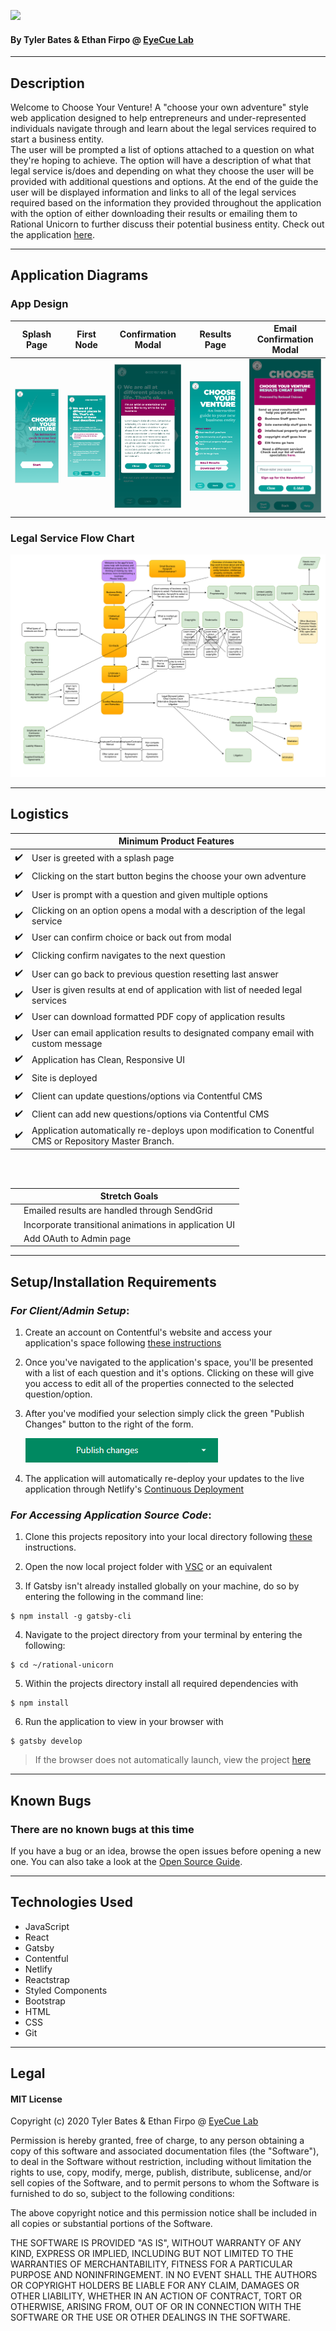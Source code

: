 ![](https://i.ibb.co/QNgD1P6/guide-logo.png)
<br />

#### By Tyler Bates & Ethan Firpo @ [EyeCue Lab](https://www.eyecuelab.com/)

<hr/>

## Description

Welcome to Choose Your Venture! A "choose your own adventure" style web application designed to help entrepreneurs and under-represented individuals navigate through and learn about the legal services required to start a business entity. <br>
The user will be prompted a list of options attached to a question on what they're hoping to achieve. The option will have a description of what that legal service is/does and depending on what they choose the user will be provided with additional questions and options. At the end of the guide the user will be displayed information and links to all of the legal services required based on the information they provided throughout the application with the option of either downloading their results or emailing them to Rational Unicorn to further discuss their potential business entity. Check out the application [here](https://chooseyourventure.netlify.app/).

<hr />

## Application Diagrams

### App Design
Splash Page | First Node | Confirmation Modal | Results Page | Email Confirmation Modal
:-------------------------:|:-------------------------:|:-------------------------:|:-------------------------:|:-------------------------:|
|<img src='src\images\AppDesign1.PNG' alt="design panel 1"> |<img src='src\images\AppDesign2.PNG' alt="design panel 2"> | <img src='src\images\AppDesign3.PNG' alt="design panel 3"> |<img src='src\images\AppDesign4.PNG' alt="design panel 4"> | <img src='src\images\AppDesign5.PNG' alt="design panel 5"> |

### Legal Service Flow Chart

<img src='src\images\flowChart.png' alt="app design">

<hr/>

## Logistics

|                    | Minimum Product Features                                            |
| ------------------ | ------------------------------------------------------------------- |
| :heavy_check_mark: | User is greeted with a splash page                                                   |
| :heavy_check_mark: | Clicking on the start button begins the choose your own adventure                  |
| :heavy_check_mark: | User is prompt with a question and given multiple options                               |
| :heavy_check_mark: | Clicking on an option opens a modal with a description of the legal service |
| :heavy_check_mark: | User can confirm choice or back out from modal                   |
| :heavy_check_mark: | Clicking confirm navigates to the next question        |
| :heavy_check_mark: | User can go back to previous question resetting last answer            |
| :heavy_check_mark: | User is given results at end of application with list of needed legal services       |
| :heavy_check_mark: | User can download formatted PDF copy of application results |
| :heavy_check_mark: | User can email application results to designated company email with custom message | 
| :heavy_check_mark: | Application has Clean, Responsive UI                                    |
| :heavy_check_mark: | Site is deployed                                        |
| :heavy_check_mark: | Client can update questions/options via Contentful CMS   |
| :heavy_check_mark: | Client can add new questions/options via Contentful CMS    |
| :heavy_check_mark: | Application automatically re-deploys upon modification to Conentful CMS or Repository Master Branch. |
<br/>
<br/>

|                    | Stretch Goals                                           |
| ------------------ | ------------------------------------------------------- |
| | Emailed results are handled through SendGrid|
| | Incorporate transitional animations in application UI|
| | Add OAuth to Admin page|

<hr />

## Setup/Installation Requirements

### _For Client/Admin Setup_:

1. Create an account on Contentful's website and access your application's space following [these instructions](https://www.contentful.com/help/contentful-101/)

2. Once you've navigated to the application's space, you'll be presented with a list of each question and it's options. Clicking on these will give you access to edit all of the properties connected to the selected question/option.

3. After you've modified your selection simply click the green "Publish Changes" button to the right of the form.

    <img src='.\src\images\publish_changes.PNG' alt='app design'>

4. The application will automatically re-deploy your updates to the live application through Netlify's [Continuous Deployment](https://www.netlify.com/products/build/#start)

### _For Accessing Application Source Code_:

1. Clone this projects repository into your local directory following [these](https://www.linode.com/docs/development/version-control/how-to-install-git-and-clone-a-github-repository/) instructions.

2. Open the now local project folder with [VSC](https://code.visualstudio.com/Download) or an equivalent

3. If Gatsby isn't already installed globally on your machine, do so by entering the following in the command line:
```
$ npm install -g gatsby-cli
```
4. Navigate to the project directory from your terminal by entering the following:

```
$ cd ~/rational-unicorn
```

5. Within the projects directory install all required dependencies with

```
$ npm install
```

6. Run the application to view in your browser with

```
$ gatsby develop
```

> If the browser does not automatically launch, view the project [here](https://localhost:8000)

<hr/>

## Known Bugs

### There are no known bugs at this time

If you have a bug or an idea, browse the open issues before opening a new one. You can also take a look at the [Open Source Guide](https://opensource.guide/).

<hr/>

## Technologies Used

- JavaScript
- React
- Gatsby
- Contentful
- Netlify
- Reactstrap
- Styled Components
- Bootstrap
- HTML
- CSS
- Git

<hr/>

## Legal

#### MIT License

Copyright (c) 2020 Tyler Bates & Ethan Firpo @ [EyeCue Lab](https://www.eyecuelab.com/)

Permission is hereby granted, free of charge, to any person obtaining a copy
of this software and associated documentation files (the "Software"), to deal
in the Software without restriction, including without limitation the rights
to use, copy, modify, merge, publish, distribute, sublicense, and/or sell
copies of the Software, and to permit persons to whom the Software is
furnished to do so, subject to the following conditions:

The above copyright notice and this permission notice shall be included in all
copies or substantial portions of the Software.

THE SOFTWARE IS PROVIDED "AS IS", WITHOUT WARRANTY OF ANY KIND, EXPRESS OR
IMPLIED, INCLUDING BUT NOT LIMITED TO THE WARRANTIES OF MERCHANTABILITY,
FITNESS FOR A PARTICULAR PURPOSE AND NONINFRINGEMENT. IN NO EVENT SHALL THE
AUTHORS OR COPYRIGHT HOLDERS BE LIABLE FOR ANY CLAIM, DAMAGES OR OTHER
LIABILITY, WHETHER IN AN ACTION OF CONTRACT, TORT OR OTHERWISE, ARISING FROM,
OUT OF OR IN CONNECTION WITH THE SOFTWARE OR THE USE OR OTHER DEALINGS IN THE
SOFTWARE.
